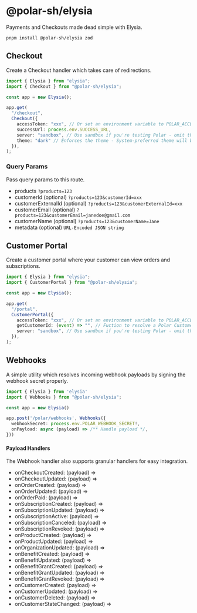 # @polar-sh/elysia

Payments and Checkouts made dead simple with Elysia.

`pnpm install @polar-sh/elysia zod`

## Checkout

Create a Checkout handler which takes care of redirections.

```typescript
import { Elysia } from "elysia";
import { Checkout } from "@polar-sh/elysia";

const app = new Elysia();

app.get(
  "/checkout",
  Checkout({
    accessToken: "xxx", // Or set an environment variable to POLAR_ACCESS_TOKEN
    successUrl: process.env.SUCCESS_URL,
    server: "sandbox", // Use sandbox if you're testing Polar - omit the parameter or pass 'production' otherwise
    theme: "dark" // Enforces the theme - System-preferred theme will be set if left omitted
  }),
);
```

### Query Params

Pass query params to this route.

- products `?products=123`
- customerId (optional) `?products=123&customerId=xxx`
- customerExternalId (optional) `?products=123&customerExternalId=xxx`
- customerEmail (optional) `?products=123&customerEmail=janedoe@gmail.com`
- customerName (optional) `?products=123&customerName=Jane`
- metadata (optional) `URL-Encoded JSON string`

## Customer Portal

Create a customer portal where your customer can view orders and subscriptions.

```typescript
import { Elysia } from "elysia";
import { CustomerPortal } from "@polar-sh/elysia";

const app = new Elysia();

app.get(
  "/portal",
  CustomerPortal({
    accessToken: "xxx", // Or set an environment variable to POLAR_ACCESS_TOKEN
    getCustomerId: (event) => "", // Fuction to resolve a Polar Customer ID
    server: "sandbox", // Use sandbox if you're testing Polar - omit the parameter or pass 'production' otherwise
  }),
);
```

## Webhooks

A simple utility which resolves incoming webhook payloads by signing the webhook secret properly.

```typescript
import { Elysia } from 'elysia'
import { Webhooks } from "@polar-sh/elysia";

const app = new Elysia()

app.post('/polar/webhooks', Webhooks({
  webhookSecret: process.env.POLAR_WEBHOOK_SECRET!,
  onPayload: async (payload) => /** Handle payload */,
}))
```

#### Payload Handlers

The Webhook handler also supports granular handlers for easy integration.

- onCheckoutCreated: (payload) =>
- onCheckoutUpdated: (payload) =>
- onOrderCreated: (payload) =>
- onOrderUpdated: (payload) =>
- onOrderPaid: (payload) =>
- onSubscriptionCreated: (payload) =>
- onSubscriptionUpdated: (payload) =>
- onSubscriptionActive: (payload) =>
- onSubscriptionCanceled: (payload) =>
- onSubscriptionRevoked: (payload) =>
- onProductCreated: (payload) =>
- onProductUpdated: (payload) =>
- onOrganizationUpdated: (payload) =>
- onBenefitCreated: (payload) =>
- onBenefitUpdated: (payload) =>
- onBenefitGrantCreated: (payload) =>
- onBenefitGrantUpdated: (payload) =>
- onBenefitGrantRevoked: (payload) =>
- onCustomerCreated: (payload) =>
- onCustomerUpdated: (payload) =>
- onCustomerDeleted: (payload) =>
- onCustomerStateChanged: (payload) =>
